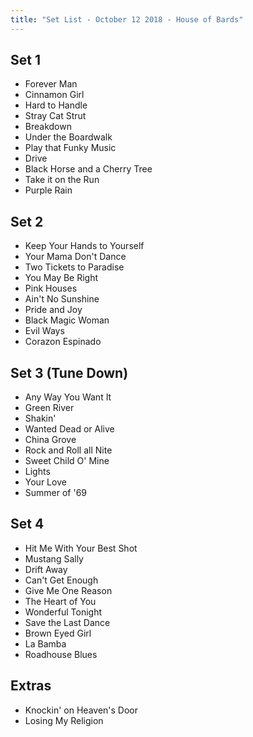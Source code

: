 ```yaml
---
title: "Set List - October 12 2018 - House of Bards"
---
```


## Set 1

- Forever Man
- Cinnamon Girl
- Hard to Handle
- Stray Cat Strut
- Breakdown
- Under the Boardwalk
- Play that Funky Music
- Drive
- Black Horse and a Cherry Tree
- Take it on the Run
- Purple Rain

## Set 2

- Keep Your Hands to Yourself
- Your Mama Don't Dance
- Two Tickets to Paradise
- You May Be Right
- Pink Houses
- Ain't No Sunshine
- Pride and Joy
- Black Magic Woman
- Evil Ways
- Corazon Espinado

## Set 3 (Tune Down)

- Any Way You Want It
- Green River
- Shakin'
- Wanted Dead or Alive
- China Grove
- Rock and Roll all Nite
- Sweet Child O' Mine
- Lights
- Your Love
- Summer of '69

## Set 4

- Hit Me With Your Best Shot
- Mustang Sally
- Drift Away
- Can't Get Enough
- Give Me One Reason
- The Heart of You
- Wonderful Tonight
- Save the Last Dance
- Brown Eyed Girl
- La Bamba
- Roadhouse Blues

## Extras

- Knockin' on Heaven's Door
- Losing My Religion
